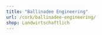 ```yaml
---
title: "Ballinadee Engineering"
url: /cork/ballinadee-engineering/
shop: Landwirtschaftlich
---
```

